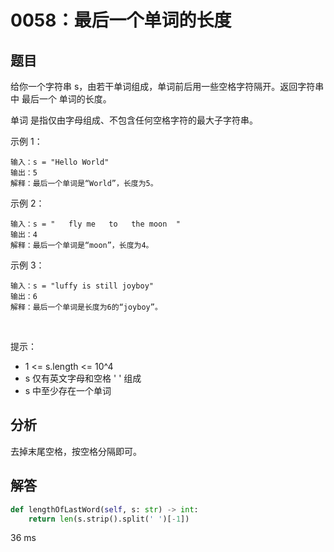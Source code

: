 # 0058：最后一个单词的长度


## 题目

给你一个字符串 s，由若干单词组成，单词前后用一些空格字符隔开。返回字符串中 最后一个 单词的长度。

单词 是指仅由字母组成、不包含任何空格字符的最大子字符串。


示例 1：

	输入：s = "Hello World"
	输出：5
	解释：最后一个单词是“World”，长度为5。

示例 2：

	输入：s = "   fly me   to   the moon  "
	输出：4
	解释：最后一个单词是“moon”，长度为4。

示例 3：

	输入：s = "luffy is still joyboy"
	输出：6
	解释：最后一个单词是长度为6的“joyboy”。
 

提示：
- 1 <= s.length <= 10^4
- s 仅有英文字母和空格 ' ' 组成
- s 中至少存在一个单词


## 分析 

去掉末尾空格，按空格分隔即可。

## 解答

```python
def lengthOfLastWord(self, s: str) -> int:
	return len(s.strip().split(' ')[-1])
```
36 ms
